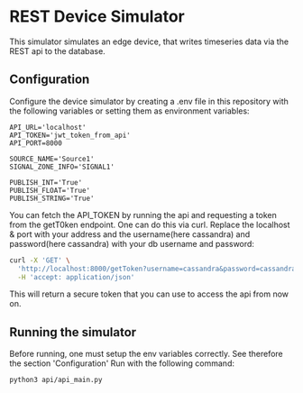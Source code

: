 # REST Device Simulator

This simulator simulates an edge device, that writes timeseries data
via the REST api to the database.

## Configuration

Configure the device simulator by creating a .env file in this repository with the 
following variables or setting them as environment variables:

```.env
API_URL='localhost'
API_TOKEN='jwt_token_from_api'
API_PORT=8000

SOURCE_NAME='Source1'
SIGNAL_ZONE_INFO='SIGNAL1'

PUBLISH_INT='True'
PUBLISH_FLOAT='True'
PUBLISH_STRING='True'
```
You can fetch the API_TOKEN by running the api and requesting a token from the 
getT0ken endpoint. One can do this via curl.
Replace the localhost & port with your address and the username(here cassandra) and password(here cassandra) with your db username and password:

```sh
curl -X 'GET' \
  'http://localhost:8000/getToken?username=cassandra&password=cassandra' \
  -H 'accept: application/json'
```
This will return a secure token that you can use to access the api from now on.

## Running the simulator
Before running, one must setup the env variables correctly. 
See therefore the section 'Configuration'
Run  with the following command:
```sh
python3 api/api_main.py
```